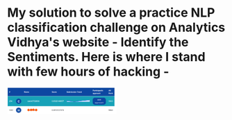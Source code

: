 # My solution to solve a practice NLP classification challenge on Analytics Vidhya's website - Identify the Sentiments. Here is where I stand with few hours of hacking -
<img src="my_score.png" width=50%/>
